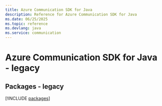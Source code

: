 ```yaml
---
title: Azure Communication SDK for Java
description: Reference for Azure Communication SDK for Java
ms.date: 06/25/2025
ms.topic: reference
ms.devlang: java
ms.service: communication
---
```

# Azure Communication SDK for Java - legacy
## Packages - legacy
[!INCLUDE [packages](communication-index.md)]